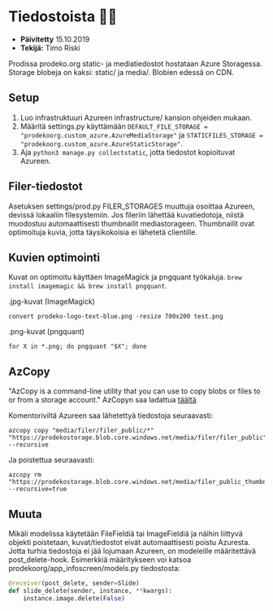 # Tiedostoista :open_file_folder::file_folder:

- **Päivitetty** 15.10.2019
- **Tekijä:** Timo Riski

Prodissa prodeko.org static- ja mediatiedostot hostataan Azure Storagessa. Storage blobeja on kaksi: static/ ja media/. Blobien edessä on CDN.

## Setup

1. Luo infrastruktuuri Azureen infrastructure/ kansion ohjeiden mukaan.
2. Määritä settings.py käyttämään `DEFAULT_FILE_STORAGE = "prodekoorg.custom_azure.AzureMediaStorage"` ja `STATICFILES_STORAGE = "prodekoorg.custom_azure.AzureStaticStorage"`.
3. Aja `python3 manage.py collectstatic`, jotta tiedostot kopioituvat Azureen.

## Filer-tiedostot

Asetuksen settings/prod.py FILER_STORAGES muuttuja osoittaa Azureen, devissä lokaaliin filesystemiin. Jos fileriin lähettää kuvatiedotoja, niistä muodostuu automaattisesti thumbnailit mediastorageen. Thumbnailit ovat optimoituja kuvia, jotta täysikokoisia ei lähetetä clientille.

## Kuvien optimointi

Kuvat on optimoitu käyttäen ImageMagick ja pngquant työkaluja. `brew install imagemagic && brew install pngquant`.

.jpg-kuvat (ImageMagick)

```
convert prodeko-logo-text-blue.png -resize 700x200 test.png
```

.png-kuvat (pngquant)

```
for X in *.png; do pngquant "$X"; done
```

## AzCopy

"AzCopy is a command-line utility that you can use to copy blobs or files to or from a storage account." AzCopyn saa ladattua [täältä](https://docs.microsoft.com/en-us/azure/storage/common/storage-use-azcopy-v10)

Komentoriviltä Azureen saa lähetettyä tiedostoja seuraavasti:

```
azcopy copy "media/filer/filer_public/*" "https://prodekostorage.blob.core.windows.net/media/filer/filer_public" --recursive
```

Ja poistettua seuraavasti:

```
azcopy rm "https://prodekostorage.blob.core.windows.net/media/filer_public_thumbnails/filer_public" --recursive=true
```

## Muuta

Mikäli modelissa käytetään FileFieldiä tai ImageFieldiä ja näihin liittyvä objekti poistetaan, kuvat/tiedostot eivät automaattisesti poistu Azuresta. Jotta turhia tiedostoja ei jää lojumaan Azureen, on modeleille määritettävä post_delete-hook. Esimerkkiä määritykseen voi katsoa prodekoorg/app_infoscreen/models.py tiedostosta:

```python
@receiver(post_delete, sender=Slide)
def slide_delete(sender, instance, **kwargs):
    instance.image.delete(False)
```
